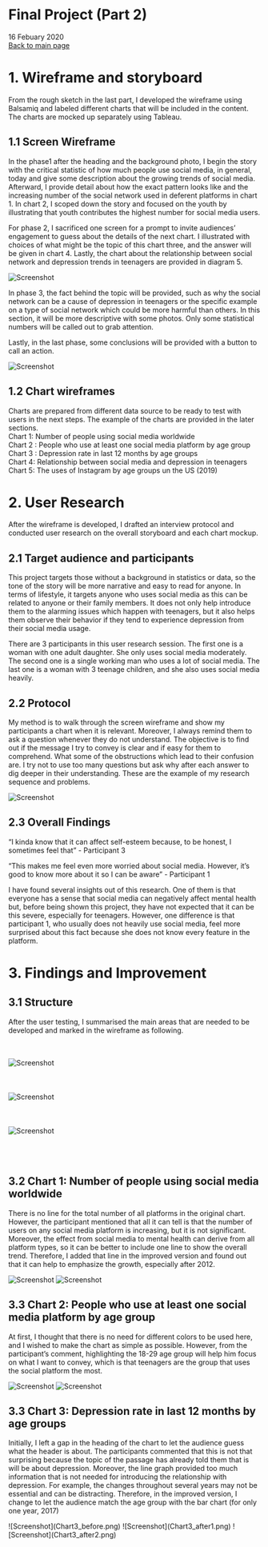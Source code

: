 # Final Project (Part 2)
16 Febuary 2020
<br>
[Back to main page](/README.md)


# 1. Wireframe and storyboard

<p>
From the rough sketch in the last part, I developed the wireframe using Balsamiq and labeled different charts that will be included in the content. The charts are mocked up separately using Tableau.</p>

## 1.1 Screen Wireframe

<p>
In the phase1 after the heading and the background photo, I begin the story with the critical statistic of how much people use social media, in general, today and give some description about the growing trends of social media. Afterward, I provide detail about how the exact pattern looks like and the increasing number of the social network used in deferent platforms in chart 1. In chart 2, I scoped down the story and focused on the youth by illustrating that youth contributes the highest number for social media users.
</p>

<p>
For phase 2, I sacrificed one screen for a prompt to invite audiences’ engagement to guess about the details of the next chart. I illustrated with choices of what might be the topic of this chart three, and the answer will be given in chart 4. Lastly, the chart about the relationship between social network and depression trends in teenagers are provided in diagram 5.
</p>

![Screenshot](origi2.png)

<p>
In phase 3, the fact behind the topic will be provided, such as why the social network can be a cause of depression in teenagers or the specific example on a type of social network which could be more harmful than others. In this section, it will be more descriptive with some photos. Only some statistical numbers will be called out to grab attention.
</p>
<p>
Lastly, in the last phase, some conclusions will be provided with a button to call an action.
</p>

![Screenshot](origi1.png)


## 1.2 Chart wireframes

<p>
Charts are prepared from different data source to be ready to test with users in the next steps.  The example of the charts are provided in the later sections.
<br>
Chart 1: Number of people using social media worldwide<br>
Chart 2 : People who use at least one social media platform by age group<br>
Chart 3 : Depression rate in last 12 months by age groups<br>
Chart 4: Relationship between social media and depression in teenagers<br>
Chart 5: The uses of Instagram by age groups un the US (2019)<br>
</p>

# 2. User Research

<p>
After the wireframe is developed, I drafted an interview protocol and conducted user research on the overall storyboard and each chart mockup.
</p>

## 2.1 Target audience and participants

<p>
This project targets those without a background in statistics or data, so the tone of the story will be more narrative and easy to read for anyone. In terms of lifestyle, it targets anyone who uses social media as this can be related to anyone or their family members. It does not only help introduce them to the alarming issues which happen with teenagers, but it also helps them observe their behavior if they tend to experience depression from their social media usage.
</p>

<p>
There are 3 participants in this user research session. The first one is a woman with one adult daughter. She only uses social media moderately. The second one is a single working man who uses a lot of social media. The last one is a woman with 3 teenage children, and she also uses social media heavily.
</p>

## 2.2 Protocol

<p>
My method is to walk through the screen wireframe and show my participants a chart when it is relevant. Moreover, I always remind them to ask a question whenever they do not understand. The objective is to find out if the message I try to convey is clear and if easy for them to comprehend. What some of the obstructions which lead to their confusion are.  I try not to use too many questions but ask why after each answer to dig deeper in their understanding. These are the example of my research sequence and problems.
</p>

![Screenshot](protocol.png)

## 2.3 Overall Findings

<p>“I kinda know that it can affect self-esteem because, to be honest, I sometimes feel that” - Participant 3</p>

<p>“This makes me feel even more worried about social media. However, it’s good to know more about it so I can be aware” - Participant 1</p>

<p>I have found several insights out of this research. One of them is that everyone has a sense that social media can negatively affect mental health but, before being shown this project, they have not expected that it can be this severe, especially for teenagers. However, one difference is that participant 1, who usually does not heavily use social media, feel more surprised about this fact because she does not know every feature in the platform.</p>

# 3. Findings and Improvement

## 3.1 Structure

<p>After the user testing, I summarised the main areas that are needed to be developed and marked in the wireframe as following.</p>

<br><br>
![Screenshot](Phase_1.png)
<br><br><br><br>
![Screenshot](Phase_2.png)
<br><br><br><br>
![Screenshot](Phase_3.png)
<br><br><br><br>

## 3.2 Chart 1: Number of people using social media worldwide

<p>There is no line for the total number of all platforms in the original chart.  However, the participant mentioned that all it can tell is that the number of users on any social media platform is increasing, but it is not significant.  Moreover, the effect from social media to mental health can derive from all platform types, so it can be better to include one line to show the overall trend.  Therefore, I added that line in the improved version and found out that it can help to emphasize the growth, especially after 2012.
</p>

![Screenshot](Chart1_before.png)
![Screenshot](Chart1_after.png)

## 3.3 Chart 2: People who use at least one social media platform by age group
<p>
At first, I thought that there is no need for different colors to be used here, and I wished to make the chart as simple as possible. However, from the participant’s comment, highlighting the 18-29 age group will help him focus on what I want to convey, which is that teenagers are the group that uses the social platform the most.
</p>

![Screenshot](Chart2_before.png)
![Screenshot](Chart2_after.png)


## 3.3 Chart 3: Depression rate in last 12 months by age groups

<p>Initially, I left a gap in the heading of the chart to let the audience guess what the header is about.  The participants commented that this is not that surprising because the topic of the passage has already told them that is will be about depression.  Moreover, the line graph provided too much information that is not needed for introducing the relationship with depression.  For example, the changes throughout several years may not be essential and can be distracting.  Therefore, in the improved version, I change to let the audience match the age group with the bar chart (for only one year, 2017)
</p>
![Screenshot](Chart3_before.png)
![Screenshot](Chart3_after1.png)
![Screenshot](Chart3_after2.png)



